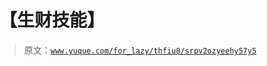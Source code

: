 # 【生财技能】

> 原文：[`www.yuque.com/for_lazy/thfiu8/srpv2ozyeehy57y5`](https://www.yuque.com/for_lazy/thfiu8/srpv2ozyeehy57y5)



